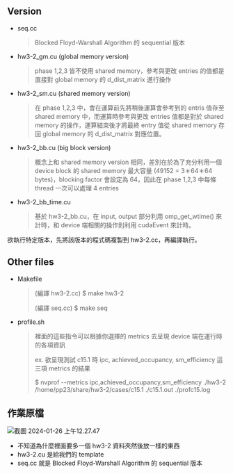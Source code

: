 ## Version
- seq.cc
    > Blocked Floyd-Warshall Algorithm 的 sequential 版本
- hw3-2_gm.cu (global memory version)
    > phase 1,2,3 皆不使用 shared memory，參考與更改 entries 的值都是直接對 global memory 的 d_dist_matrix 進行操作
- hw3-2_sm.cu (shared memory version)
    > 在 phase 1,2,3 中，會在運算前先將稍後運算會參考到的 entris 值存至 shared memory 中，而運算時參考與更改 entries 值都是對於 shared memory 的操作，運算結束後才將最終 entry 值從 shared memory 存回 global memory 的 d_dist_matrix 對應位置。
- hw3-2_bb.cu (big block version)
    > 概念上和 shared memory version 相同，差別在於為了充分利用一個 device block 的 shared memory 最大容量 (49152 = 3＊64＊64 bytes)，blocking factor 會設定為 64，因此在 phase 1,2,3 中每條 thread 一次可以處理 4 entries
- hw3-2_bb_time.cu
    > 基於 hw3-2_bb.cu，在 input, output 部分利用 omp_get_wtime() 來計時，和 device 端相關的操作則利用 cudaEvent 來計時。

欲執行特定版本，先將該版本的程式碼複製到 hw3-2.cc，再編譯執行。
## Other files
- Makefile
    > (編譯 hw3-2.cc) $ make hw3-2
    > 
    > (編譯 seq.cc) $ make seq
- profile.sh
    > 裡面的這些指令可以根據你選擇的 metrics 去呈現 device 端在運行時的各項資訊
    > 
    > ex. 欲呈現測試 c15.1 時 ipc, achieved_occupancy, sm_efficiency 這三項 metrics 的結果
    > 
    > $ nvprof --metrics ipc,achieved_occupancy,sm_efficiency ./hw3-2 /home/pp23/share/hw3-2/cases/c15.1 ./c15.1.out ./profc15.log
## 作業原檔
![截圖 2024-01-26 上午12.27.47](https://hackmd.io/_uploads/rkgz2-x9p.png)

- 不知道為什麼裡面要多一個 hw3-2 資料夾然後放一樣的東西
- hw3-2.cu 是給我們的 template
- seq.cc 就是 Blocked Floyd-Warshall Algorithm 的 sequential 版本